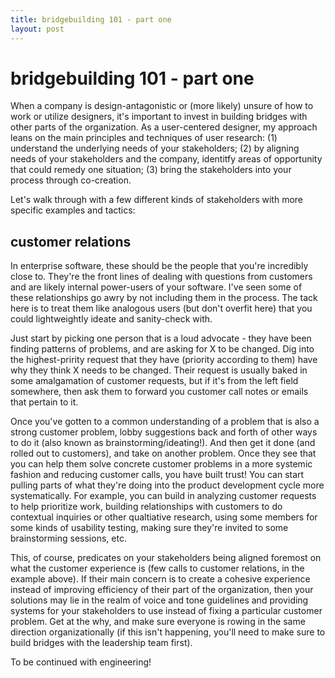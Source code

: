```yaml
---
title: bridgebuilding 101 - part one
layout: post
---
```


# bridgebuilding 101 - part one
When a company is design-antagonistic or (more likely) unsure of how to work or utilize designers, it's important to invest in building bridges with other parts of the organization. 
As a user-centered designer, my approach leans on the main principles and techniques of user research: (1) understand the underlying needs of your stakeholders; (2) by aligning needs of your stakeholders and the company, identitfy areas of opportunity that could remedy one situation; (3) bring the stakeholders into your process through co-creation.

Let's walk through with a few different kinds of stakeholders with more specific examples and tactics:

## customer relations
In enterprise software, these should be the people that you're incredibly close to. They're the front lines of dealing with questions from customers and are likely internal power-users of your software. I've seen some of these relationships go awry by not including them in the process. The tack here is to treat them like analogous users (but don't overfit here) that you could lightweightly ideate and sanity-check with. 

Just start by picking one person that is a loud advocate - they have been finding patterns of problems, and are asking for X to be changed. Dig into the highest-pririty request that they have (priority according to them) have why they think X needs to be changed. Their request is usually baked in some amalgamation of customer requests, but if it's from the left field somewhere, then ask them to forward you customer call notes or emails that pertain to it. 

Once you've gotten to a common understanding of a problem that is also a strong customer problem, lobby suggestions back and forth of other ways to do it (also known as brainstorming/ideating!). And then get it done (and rolled out to customers), and take on another problem. Once they see that you can help them solve concrete customer problems in a more systemic fashion and reducing customer calls, you have built trust! You can start pulling parts of what they're doing into the product development cycle more systematically. For example, you can build in analyzing customer requests to help prioritize work, building relationships with customers to do contextual inquiries or other qualtiative research, using some members for some kinds of usability testing, making sure they're invited to some brainstorming sessions, etc.

This, of course, predicates on your stakeholders being aligned foremost on what the customer experience is (few calls to customer relations, in the example above). If their main concern is to create a cohesive experience instead of improving efficiency of their part of the organization, then your solutions may lie in the realm of voice and tone guidelines and providing systems for your stakeholders to use instead of fixing a particular customer problem. Get at the why, and make sure everyone is rowing in the same direction organizationally (if this isn't happening, you'll need to make sure to build bridges with the leadership team first).

To be continued with engineering!

